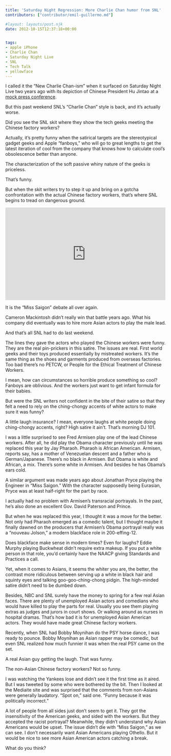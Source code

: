 ```yaml
---
title: 'Saturday Night Regression: More Charlie Chan humor from SNL'
contributors: ["contributor/emil-guillermo.md"]

#layout: layouts/post.njk
date: 2012-10-15T12:37:18+00:00


tags:
- apple iPhone
- Charlie Chan
- Saturday Night Live
- SNL
- Tech Talk
- yellowface
---
```


I called it the “New Charlie Chan-ism” when it surfaced on Saturday Night Live
two years ago with its depiction of Chinese President Hu Jintao at a [mock press
conference][1].

But this past weekend SNL’s “Charlie Chan” style is back, and it’s actually
worse.

Did you see the SNL skit where they show the tech geeks meeting the Chinese
factory workers?

Actually, it’s pretty funny when the satirical targets are the stereotypical
gadget geeks and Apple “fanboys,” who will go to great lengths to get the latest
iteration of cool from the company that knows how to calculate cool’s
obsolescence better than anyone.

The characterization of the soft passive whiny nature of the geeks is priceless.

That’s funny.

But when the skit writers try to step it up and bring on a gotcha confrontation
with the actual Chinese factory workers, that’s where SNL begins to tread on
dangerous ground.

<iframe src="https://www.hulu.com/embed.html?eid=1ro0mle5fqqmvaxzwbnbpa"
webkitallowfullscreen="" mozallowfullscreen="" allowfullscreen=""
frameborder="0" height="288" scrolling="no" width="500"></iframe>

It is the “Miss Saigon” debate all over again.

Cameron Mackintosh didn’t really win that battle years ago. What his company did
eventually was to hire more Asian actors to play the male lead.

And that’s all SNL had to do last weekend.

The lines they gave the actors who played the Chinese workers were funny. They
are the real pin-prickers in this satire. The issues are real. First world geeks
and their toys produced essentially by mistreated workers. It’s the same thing
as the shoes and garments produced from overseas factories. Too bad there’s no
PETCW, or People for the Ethical Treatment of Chinese Workers.

I mean, how can circumstances so horrible produce something so cool? Fanboys are
oblivious. And the workers just want to get infant formula for their babies.

But were the SNL writers not confident in the bite of their satire so that they
felt a need to rely on the ching-chongy accents of white actors to make sure it
was funny?

A little laugh insurance? I mean, everyone laughs at white people doing
ching-chongy accents, right? High satire it ain’t. That’s morning DJ 101.

I was a little surprised to see Fred Armisen play one of the lead Chinese
workers. After all, he did play the Obama character previously until he was
replaced this year by Jay Pharaoh. Pharaoh is African American. Armisen, reports
say, has a mother of  Venezuelan descent and a father who is German/Japanese.
There’s no black in Armisen. But Obama is white and African, a mix. There’s some
white in Armisen. And besides he has Obama’s ears cold.

A similar argument was made years ago about Jonathan Pryce playing the Engineer
in “Miss Saigon.” With the character supposedly being Eurasian, Pryce was at
least half-right for the part by race.

I actually had no problem with Armisen’s transracial portrayals. In the past,
he’s also done an excellent Gov. David Paterson and Prince.

But when he was replaced this year, I thought it was a move for the better. Not
only had Pharaoh emerged as a comedic talent, but I thought maybe it finally
dawned on the producers that Armisen’s Obama portrayal really was a “nouveau
Jolson,” a modern blackface role in 200-effing-12.

Does blackface make sense in modern times? Even for laughs? Eddie Murphy playing
Buckwheat didn’t require extra makeup. If you put a white person in that role,
you’d certainly have the NAACP giving Standards and Practices a call.

Yet, when it comes to Asians, it seems the whiter you are, the better, the
contrast more ridiculous between serving up a white in black hair and squinty
eyes and talking goo-goo-ching-chong pidgin. The high-minded satire didn’t need
to be dumbed down.

Besides, NBC and SNL surely have the money to spring for a few real Asian faces.
There are plenty of unemployed Asian actors and comedians who would have killed
to play the parts for real. Usually you see them playing extras as judges and
jurors in court shows. Or walking around as nurses in hospital dramas. That’s
how bad it is for unemployed Asian American actors. They would have made great
Chinese factory workers.

Recently, when SNL had Bobby Moynihan do the PSY horse dance, I was ready to
pounce. Bobby Moynihan as Asian rapper may be comedic, but even SNL realized how
much funnier it was when the real PSY came on the set.

A real Asian guy getting the laugh. That was funny.

The non-Asian Chinese factory workers? Not so funny.

I was watching the Yankees lose and didn’t see it the first time as it aired.
But I was tweeted by some who were bothered by the bit. Then I looked at the
Mediaite site and was surprised that the comments from non-Asians were generally
laudatory. “Spot on,” said one. “Funny because it was politically incorrect.”

A lot of people from all sides just don’t seem to get it. They got the
insensitivity of the American geeks, and sided with the workers. But they
accepted the racist portrayal? Meanwhile, they didn’t understand why Asian
Americans would be upset. The issue didn’t die with “Miss Saigon,” as we can
see. I don’t necessarily want Asian Americans playing Othello. But it would be
nice to see more Asian American actors catching a break.

What do you think?

[1]: (/blog/snls-hu-jintao-a-new-charlie-chan-ism/)
